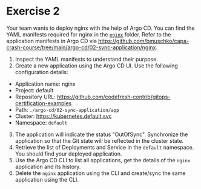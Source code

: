 # Exercise 2

Your team wants to deploy nginx with the help of Argo CD. You can find the YAML manifests required for nginx in the [`nginx`](./nginx) folder. Refer to the application manifests in Argo CD via https://github.com/bmuschko/capa-crash-course/tree/main/argo-cd/02-sync-application/nginx.

1. Inspect the YAML manifests to understand their purpose.
2. Create a new application using the Argo CD UI. Use the following configuration details:
* Application name: nginx
* Project: default
* Repository URL: https://github.com/codefresh-contrib/gitops-certification-examples
* Path: `./argo-cd/02-sync-application/app`
* Cluster: https://kubernetes.default.svc
* Namespace: `default`
3. The application will indicate the status "OutOfSync". Synchronize the application so that the Git state will be reflected in the cluster state.
4. Retrieve the list of Deployments and Service in the `default` namespace. You should find your deployed application.
5. Use the Argo CD CLI to list all applications, get the details of the `nginx` application and its history.
6. Delete the `nginx` application using the CLI and create/sync the same application using the CLI.